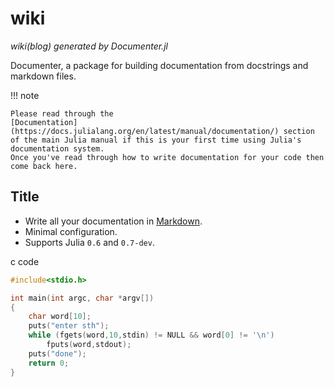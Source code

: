 # wiki

*wiki(blog) generated by Documenter.jl*

Documenter, a package for building documentation from docstrings and markdown files.

!!! note

    Please read through the
    [Documentation](https://docs.julialang.org/en/latest/manual/documentation/) section
    of the main Julia manual if this is your first time using Julia's documentation system.
    Once you've read through how to write documentation for your code then come back here.

## Title

- Write all your documentation in [Markdown](https://en.wikipedia.org/wiki/Markdown).
- Minimal configuration.
- Supports Julia `0.6` and `0.7-dev`.

c code
```c
#include<stdio.h>

int main(int argc, char *argv[])
{
    char word[10];
    puts("enter sth");
    while (fgets(word,10,stdin) != NULL && word[0] != '\n')
        fputs(word,stdout);
    puts("done");
    return 0;
}
```
